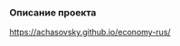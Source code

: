 <!-- ## Данные Росстата о состоянии экономики -->

### Описание проекта
https://achasovsky.github.io/economy-rus/